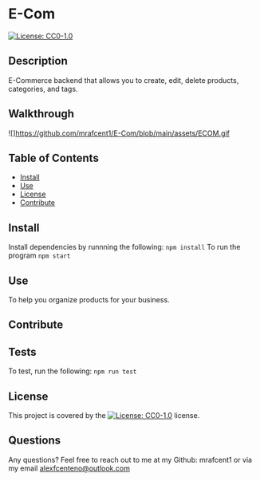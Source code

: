 # E-Com
[![License: CC0-1.0](https://licensebuttons.net/l/zero/1.0/80x15.png)](http://creativecommons.org/publicdomain/zero/1.0/)

## Description
E-Commerce backend that allows you to create, edit, delete products, categories, and tags.

## Walkthrough
![]https://github.com/mrafcent1/E-Com/blob/main/assets/ECOM.gif

## Table of Contents
* [Install](#Install)
* [Use](#Use)
* [License](#License)
* [Contribute](#Contribute)

## Install
Install dependencies by runnning the following:
`npm install`
To run the program
`npm start`

## Use
To help you organize products for your business.

## Contribute


## Tests
To test, run the following:
`npm run test`

## License
This project is covered by the [![License: CC0-1.0](https://licensebuttons.net/l/zero/1.0/80x15.png)](http://creativecommons.org/publicdomain/zero/1.0/) license.

## Questions
Any questions? Feel free to reach out to me at my Github: mrafcent1 or via my email alexfcenteno@outlook.com
